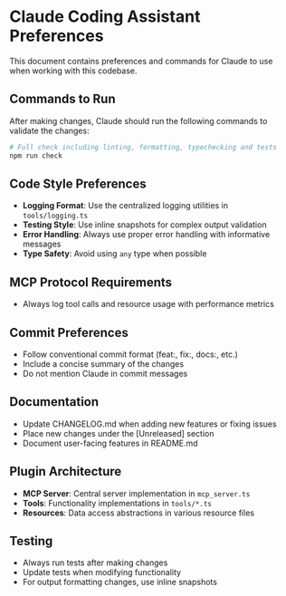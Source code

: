 # Claude Coding Assistant Preferences

This document contains preferences and commands for Claude to use when working with this codebase.

## Commands to Run

After making changes, Claude should run the following commands to validate the changes:

```bash
# Full check including linting, formatting, typechecking and tests
npm run check
```

## Code Style Preferences

- **Logging Format**: Use the centralized logging utilities in `tools/logging.ts`
- **Testing Style**: Use inline snapshots for complex output validation
- **Error Handling**: Always use proper error handling with informative messages
- **Type Safety**: Avoid using `any` type when possible

## MCP Protocol Requirements

- Always log tool calls and resource usage with performance metrics

## Commit Preferences

- Follow conventional commit format (feat:, fix:, docs:, etc.)
- Include a concise summary of the changes
- Do not mention Claude in commit messages

## Documentation

- Update CHANGELOG.md when adding new features or fixing issues
- Place new changes under the [Unreleased] section
- Document user-facing features in README.md

## Plugin Architecture

- **MCP Server**: Central server implementation in `mcp_server.ts`
- **Tools**: Functionality implementations in `tools/*.ts`
- **Resources**: Data access abstractions in various resource files

## Testing

- Always run tests after making changes
- Update tests when modifying functionality
- For output formatting changes, use inline snapshots
